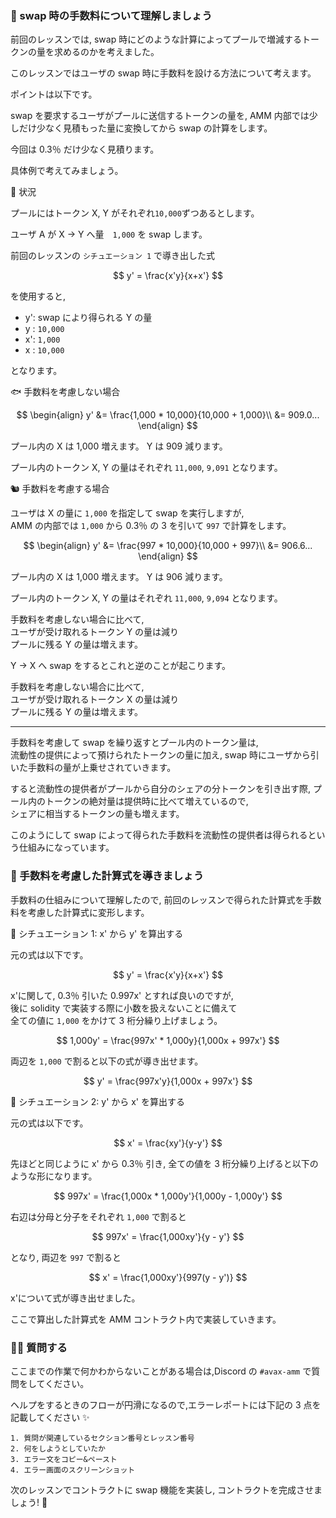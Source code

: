 ### 🐣 swap 時の手数料について理解しましょう

前回のレッスンでは, swap 時にどのような計算によってプールで増減するトークンの量を求めるのかを考えました。

このレッスンではユーザの swap 時に手数料を設ける方法について考えます。

ポイントは以下です。

swap を要求するユーザがプールに送信するトークンの量を, AMM 内部では少しだけ少なく見積もった量に変換してから swap の計算をします。

今回は 0.3％ だけ少なく見積ります。

具体例で考えてみましょう。

🦴 状況

プールにはトークン X, Y がそれぞれ`10,000`ずつあるとします。

ユーザ A が X -> Y へ量　`1,000` を swap します。

前回のレッスンの `シチュエーション 1` で導き出した式

$$
y' = \frac{x'y}{x+x'}
$$

を使用すると,

- y': swap により得られる Y の量
- y : `10,000`
- x': `1,000`
- x : `10,000`

となります。

🐟 手数料を考慮しない場合

<!-- textlint-disable -->

$$
\begin{align}
y' &= \frac{1,000 * 10,000}{10,000 + 1,000}\\
&= 909.0...
\end{align}
$$

<!-- textlint-enable -->

プール内の X は 1,000 増えます。
Y は 909 減ります。

プール内のトークン X, Y の量はそれぞれ `11,000`, `9,091` となります。

🐿️ 手数料を考慮する場合

ユーザは X の量に `1,000` を指定して swap を実行しますが,  
AMM の内部では `1,000` から 0.3％ の 3 を引いて `997` で計算をします。

$$
\begin{align}
y' &= \frac{997 * 10,000}{10,000 + 997}\\
&= 906.6...
\end{align}
$$

プール内の X は 1,000 増えます。
Y は 906 減ります。

プール内のトークン X, Y の量はそれぞれ `11,000`, `9,094` となります。

手数料を考慮しない場合に比べて,  
ユーザが受け取れるトークン Y の量は減り  
プールに残る Y の量は増えます。

Y -> X へ swap をするとこれと逆のことが起こります。

手数料を考慮しない場合に比べて,  
ユーザが受け取れるトークン X の量は減り  
プールに残る Y の量は増えます。

---

手数料を考慮して swap を繰り返すとプール内のトークン量は,  
流動性の提供によって預けられたトークンの量に加え, swap 時にユーザから引いた手数料の量が上乗せされていきます。

すると流動性の提供者がプールから自分のシェアの分トークンを引き出す際, プール内のトークンの絶対量は提供時に比べて増えているので,  
シェアに相当するトークンの量も増えます。

このようにして swap によって得られた手数料を流動性の提供者は得られるという仕組みになっています。

### 🐔 手数料を考慮した計算式を導きましょう

手数料の仕組みについて理解したので, 前回のレッスンで得られた計算式を手数料を考慮した計算式に変形します。

🦕 シチュエーション 1: x' から y' を算出する

元の式は以下です。

$$
y' = \frac{x'y}{x+x'}
$$

x'に関して, 0.3％ 引いた 0.997x' とすれば良いのですが,  
後に solidity で実装する際に小数を扱えないことに備えて  
全ての値に `1,000` をかけて 3 桁分繰り上げましょう。

<!-- textlint-disable -->

$$
1,000y' = \frac{997x' * 1,000y}{1,000x + 997x'}
$$

両辺を `1,000` で割ると以下の式が導き出せます。

$$
y' = \frac{997x'y}{1,000x + 997x'}
$$

<!-- textlint-enable -->

🐬 シチュエーション 2: y' から x' を算出する

元の式は以下です。

$$
x' = \frac{xy'}{y-y'}
$$

先ほどと同じように x' から 0.3％ 引き, 全ての値を 3 桁分繰り上げると以下のような形になります。

<!-- textlint-disable -->

$$
997x' = \frac{1,000x * 1,000y'}{1,000y - 1,000y'}
$$

<!-- textlint-enable -->

右辺は分母と分子をそれぞれ `1,000` で割ると

$$
997x' = \frac{1,000xy'}{y - y'}
$$

となり, 両辺を `997` で割ると

$$
x' = \frac{1,000xy'}{997(y - y')}
$$

x'について式が導き出せました。

ここで算出した計算式を AMM コントラクト内で実装していきます。

### 🙋‍♂️ 質問する

ここまでの作業で何かわからないことがある場合は,Discord の `#avax-amm` で質問をしてください。

ヘルプをするときのフローが円滑になるので,エラーレポートには下記の 3 点を記載してください ✨

```
1. 質問が関連しているセクション番号とレッスン番号
2. 何をしようとしていたか
3. エラー文をコピー&ペースト
4. エラー画面のスクリーンショット
```

次のレッスンでコントラクトに swap 機能を実装し, コントラクトを完成させましょう! 🎉
